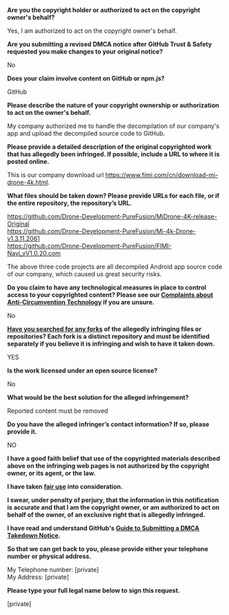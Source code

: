 **Are you the copyright holder or authorized to act on the copyright owner's behalf?**

Yes, I am authorized to act on the copyright owner's behalf.

**Are you submitting a revised DMCA notice after GitHub Trust & Safety requested you make changes to your original notice?**

No

**Does your claim involve content on GitHub or npm.js?**

GitHub

**Please describe the nature of your copyright ownership or authorization to act on the owner's behalf.**

My company authorized me to handle the decompilation of our company's app and upload the decompiled source code to GitHub.

**Please provide a detailed description of the original copyrighted work that has allegedly been infringed. If possible, include a URL to where it is posted online.**

This is our company download url https://www.fimi.com/cn/download-mi-drone-4k.html.

**What files should be taken down? Please provide URLs for each file, or if the entire repository, the repository’s URL.**

https://github.com/Drone-Development-PureFusion/MiDrone-4K-release-Original  
https://github.com/Drone-Development-PureFusion/Mi-4k-Drone-v1.3.11.2061  
https://github.com/Drone-Development-PureFusion/FIMI-Navi_vV1.0.20.com

The above three code projects are all decompiled Android app source code of our company, which caused us great security risks.

**Do you claim to have any technological measures in place to control access to your copyrighted content? Please see our <a href="https://docs.github.com/articles/guide-to-submitting-a-dmca-takedown-notice#complaints-about-anti-circumvention-technology">Complaints about Anti-Circumvention Technology</a> if you are unsure.**

No

**<a href="https://docs.github.com/articles/dmca-takedown-policy#b-what-about-forks-or-whats-a-fork">Have you searched for any forks</a> of the allegedly infringing files or repositories? Each fork is a distinct repository and must be identified separately if you believe it is infringing and wish to have it taken down.**

YES

**Is the work licensed under an open source license?**

No

**What would be the best solution for the alleged infringement?**

Reported content must be removed

**Do you have the alleged infringer’s contact information? If so, please provide it.**

NO

**I have a good faith belief that use of the copyrighted materials described above on the infringing web pages is not authorized by the copyright owner, or its agent, or the law.**

**I have taken <a href="https://www.lumendatabase.org/topics/22">fair use</a> into consideration.**

**I swear, under penalty of perjury, that the information in this notification is accurate and that I am the copyright owner, or am authorized to act on behalf of the owner, of an exclusive right that is allegedly infringed.**

**I have read and understand GitHub's <a href="https://docs.github.com/articles/guide-to-submitting-a-dmca-takedown-notice/">Guide to Submitting a DMCA Takedown Notice</a>.**

**So that we can get back to you, please provide either your telephone number or physical address.**

My Telephone number: [private]  
My Address: [private]  

**Please type your full legal name below to sign this request.**

[private]  
